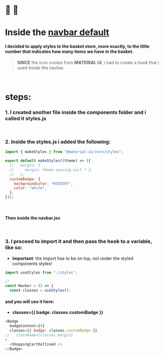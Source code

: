 # 🍌 🐒

# Inside the <u>navbar default </u>

#### I decided to apply styles to the basket store, more exactly, to the little number that indicates how many items we have in the basket.

> **SINCE** the icon comes from **MATERIAL UI**, i had to create a hook that i used inside the navbar.

<br>

# steps:

### 1. I created another file inside the **components folder** and i called it **styles.js**

<br>

### 2. Inside the styles.js i added the following:

```javascript
import { makeStyles } from "@material-ui/core/styles";

export default makeStyles((theme) => ({
  //   margin: {
  //     margin: theme.spacing.unit * 2,
  //   },
  customBadge: {
    backgroundColor: "#335DFF",
    color: "white",
  },
}));
```

<br>

#### Then inside the navbar.jsx

<br>

### 3. I proceed to import it and then pass the hook to a variable, like so:

- **Important**: the import has to be on top, not under the styled components styles!

```javascript
import useStyles from "./styles";

//
const Navbar = () => {
  const classes = useStyles();
```

#### and you will use it here:

-   **classes={{ badge: classes.customBadge }}**

```javascript
<Badge
  badgeContent={4}
  classes={{ badge: classes.customBadge }}
//   className={classes.margin}
>
  <ShoppingCartOutlined />
</Badge>
```
